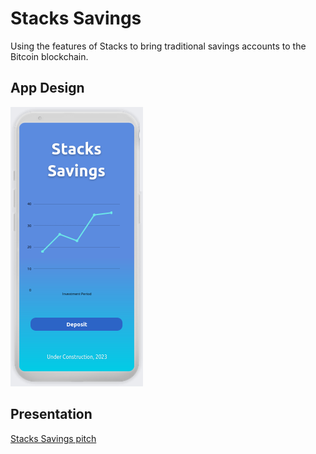 # Stacks Savings

Using the features of Stacks to bring traditional savings accounts to the Bitcoin blockchain.

## App Design

![Main Interface Design](app.png)

## Presentation

[Stacks Savings pitch](https://www.canva.com/design/DAFx-5OfQUU/Azn-Gdj8sYdij3MqnM9YDA/edit?utm_content=DAFx-5OfQUU&utm_campaign=designshare&utm_medium=link2&utm_source=sharebutton)
